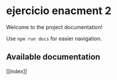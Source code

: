 # ejercicio enacment 2

Welcome to the project documentation!

Use `npm run docs` for easier navigation.

## Available documentation

[[index]]
